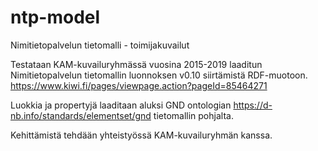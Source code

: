 # ntp-model
Nimitietopalvelun tietomalli  - toimijakuvailut

Testataan KAM-kuvailuryhmässä vuosina 2015-2019 laaditun Nimitietopalvelun tietomallin luonnoksen v0.10 siirtämistä RDF-muotoon. https://www.kiwi.fi/pages/viewpage.action?pageId=85464271 

Luokkia ja propertyjä laaditaan aluksi GND ontologian https://d-nb.info/standards/elementset/gnd tietomallin pohjalta.

Kehittämistä tehdään yhteistyössä KAM-kuvailuryhmän kanssa.
